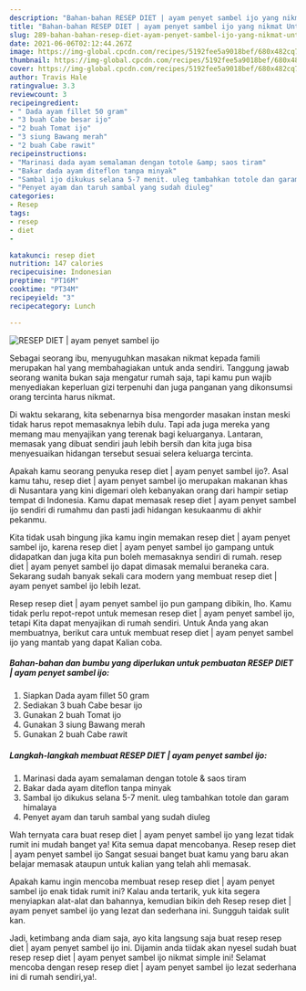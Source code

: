 ```yaml
---
description: "Bahan-bahan RESEP DIET | ayam penyet sambel ijo yang nikmat Untuk Jualan"
title: "Bahan-bahan RESEP DIET | ayam penyet sambel ijo yang nikmat Untuk Jualan"
slug: 289-bahan-bahan-resep-diet-ayam-penyet-sambel-ijo-yang-nikmat-untuk-jualan
date: 2021-06-06T02:12:44.267Z
image: https://img-global.cpcdn.com/recipes/5192fee5a9018bef/680x482cq70/resep-diet-ayam-penyet-sambel-ijo-foto-resep-utama.jpg
thumbnail: https://img-global.cpcdn.com/recipes/5192fee5a9018bef/680x482cq70/resep-diet-ayam-penyet-sambel-ijo-foto-resep-utama.jpg
cover: https://img-global.cpcdn.com/recipes/5192fee5a9018bef/680x482cq70/resep-diet-ayam-penyet-sambel-ijo-foto-resep-utama.jpg
author: Travis Hale
ratingvalue: 3.3
reviewcount: 3
recipeingredient:
- " Dada ayam fillet 50 gram"
- "3 buah Cabe besar ijo"
- "2 buah Tomat ijo"
- "3 siung Bawang merah"
- "2 buah Cabe rawit"
recipeinstructions:
- "Marinasi dada ayam semalaman dengan totole &amp; saos tiram"
- "Bakar dada ayam diteflon tanpa minyak"
- "Sambal ijo dikukus selana 5-7 menit. uleg tambahkan totole dan garam himalaya"
- "Penyet ayam dan taruh sambal yang sudah diuleg"
categories:
- Resep
tags:
- resep
- diet
- 

katakunci: resep diet  
nutrition: 147 calories
recipecuisine: Indonesian
preptime: "PT16M"
cooktime: "PT34M"
recipeyield: "3"
recipecategory: Lunch

---
```



![RESEP DIET | ayam penyet sambel ijo](https://img-global.cpcdn.com/recipes/5192fee5a9018bef/680x482cq70/resep-diet-ayam-penyet-sambel-ijo-foto-resep-utama.jpg)

Sebagai seorang ibu, menyuguhkan masakan nikmat kepada famili merupakan hal yang membahagiakan untuk anda sendiri. Tanggung jawab seorang  wanita bukan saja mengatur rumah saja, tapi kamu pun wajib menyediakan keperluan gizi terpenuhi dan juga panganan yang dikonsumsi orang tercinta harus nikmat.

Di waktu  sekarang, kita sebenarnya bisa mengorder masakan instan meski tidak harus repot memasaknya lebih dulu. Tapi ada juga mereka yang memang mau menyajikan yang terenak bagi keluarganya. Lantaran, memasak yang dibuat sendiri jauh lebih bersih dan kita juga bisa menyesuaikan hidangan tersebut sesuai selera keluarga tercinta. 



Apakah kamu seorang penyuka resep diet | ayam penyet sambel ijo?. Asal kamu tahu, resep diet | ayam penyet sambel ijo merupakan makanan khas di Nusantara yang kini digemari oleh kebanyakan orang dari hampir setiap tempat di Indonesia. Kamu dapat memasak resep diet | ayam penyet sambel ijo sendiri di rumahmu dan pasti jadi hidangan kesukaanmu di akhir pekanmu.

Kita tidak usah bingung jika kamu ingin memakan resep diet | ayam penyet sambel ijo, karena resep diet | ayam penyet sambel ijo gampang untuk didapatkan dan juga kita pun boleh memasaknya sendiri di rumah. resep diet | ayam penyet sambel ijo dapat dimasak memalui beraneka cara. Sekarang sudah banyak sekali cara modern yang membuat resep diet | ayam penyet sambel ijo lebih lezat.

Resep resep diet | ayam penyet sambel ijo pun gampang dibikin, lho. Kamu tidak perlu repot-repot untuk memesan resep diet | ayam penyet sambel ijo, tetapi Kita dapat menyajikan di rumah sendiri. Untuk Anda yang akan membuatnya, berikut cara untuk membuat resep diet | ayam penyet sambel ijo yang mantab yang dapat Kalian coba.

<!--inarticleads1-->

##### Bahan-bahan dan bumbu yang diperlukan untuk pembuatan RESEP DIET | ayam penyet sambel ijo:

1. Siapkan  Dada ayam fillet 50 gram
1. Sediakan 3 buah Cabe besar ijo
1. Gunakan 2 buah Tomat ijo
1. Gunakan 3 siung Bawang merah
1. Gunakan 2 buah Cabe rawit




<!--inarticleads2-->

##### Langkah-langkah membuat RESEP DIET | ayam penyet sambel ijo:

1. Marinasi dada ayam semalaman dengan totole &amp; saos tiram
1. Bakar dada ayam diteflon tanpa minyak
1. Sambal ijo dikukus selana 5-7 menit. uleg tambahkan totole dan garam himalaya
1. Penyet ayam dan taruh sambal yang sudah diuleg




Wah ternyata cara buat resep diet | ayam penyet sambel ijo yang lezat tidak rumit ini mudah banget ya! Kita semua dapat mencobanya. Resep resep diet | ayam penyet sambel ijo Sangat sesuai banget buat kamu yang baru akan belajar memasak ataupun untuk kalian yang telah ahli memasak.

Apakah kamu ingin mencoba membuat resep resep diet | ayam penyet sambel ijo enak tidak rumit ini? Kalau anda tertarik, yuk kita segera menyiapkan alat-alat dan bahannya, kemudian bikin deh Resep resep diet | ayam penyet sambel ijo yang lezat dan sederhana ini. Sungguh taidak sulit kan. 

Jadi, ketimbang anda diam saja, ayo kita langsung saja buat resep resep diet | ayam penyet sambel ijo ini. Dijamin anda tiidak akan nyesel sudah buat resep resep diet | ayam penyet sambel ijo nikmat simple ini! Selamat mencoba dengan resep resep diet | ayam penyet sambel ijo lezat sederhana ini di rumah sendiri,ya!.

